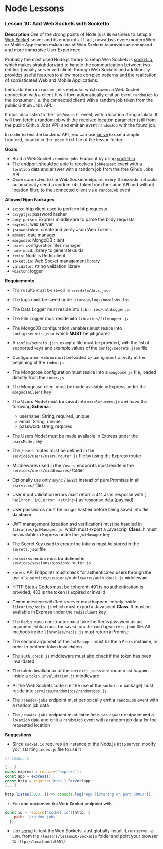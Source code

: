 # Node Lessons

### Lesson 10: Add Web Sockets with SocketIo

**Description**
One of the strong points of Node.js is its easiness to setup a [Web Socket](https://en.wikipedia.org/wiki/WebSocket) server and its endpoints.
If fact, nowadays every modern Web or Mobile Application makes use of Web Sockets to provide an ehnanced and more immersive User Experience.

Probably the most used Node.js library to setup Web Sockets is [socket.io](https://github.com/socketio/socket.io), which makes straightforward to handle the communication between two entities (usually server and client) through Web Sockets and additionally provides useful features to allow more complex patterns and the realization of sophisticated Web and Mobile Applications.

Let's add then a `/random-jobs` endpoint which opens a Web Socket connection with a client.
It will then automatically emit an event `randomJob` to the consumer (i.e. the connected client) with a random job taken from the public Github Jobs API.

It must also listen to the `'jobRequest'` event, with a location string as data.
It will then fetch a random job with the received location parameter (still from the public Github Jobs API) and emit an event `randomJob` with the found job.

In order to test the backend API, you can use [serve](https://github.com/zeit/serve) to use a simple frontend, located in the `index.html` file of the lesson folder.

**Goals**
- Build a Web Socket `/random-jobs` Endpoint by using [socket.io](https://socket.io/)
- The endpont should be able to receive a `jobRequest` event with a `location` data and answer with a random job from the free Gihub Jobs API
- Once connected to the Web Socket endpoint, every 3 seconds it should automatically send a random job, taken from the same API and without location filter, to the connected client via a `randomJob` event

**Allowed Npm Packages**
- `axios`: http client used to perform http requests
- `bcryptjs`: password hasher
- `body-parser`: Express middleware to parse the body requests
- `express`: web server
- `jsonwebtoken`: create and verify Json Web Tokens
- `moment`: date manager
- `mongoose`: MongoDB client
- `nconf`: configuration files manager
- `node-uuid`: library to generate uuids
- `redis`: Node.js Redis client
- `socket.io`: Web Socket management library
- `validator`: string validation library
- `winston`: logger

**Requirements**
- The results must be saved in `userdata/data.json`
- The logs must be saved under `storage/logs/nodeJobs.log`
- The Data Logger must reside into `libraries/dataLogger.js`
- The File Logger must reside into `libraries/fileLogger.js`
- The MongoDB configuration variables must reside into `config/secrets.json`, which **MUST** be gitignored
- A `config/secrets.json.example` file must be provided, with the list of supported keys and example values of the `config/secrets.json` file
- Configuration values must be loaded by using `nconf` directly at the beginning of the `index.js`
- The Mongoose configuration must reside into a `mongoose.js` file, loaded directly from the `index.js`
- The Mongoose client must be made available in Express under the `mongooseClient` key
- The Users Model must be saved into `models/users.js` and have the following __Schema__ :

  - username: String, required, unique
  - email: String, unique
  - password: string, required

- The Users Model must be made available in Express under the `usersModel` key
- The `/users` routes must be defined in the `services/users/users.router.js` file by using the Express router
- Middlewares used in the `/users` endpoints must reside in the `services/users/middlewares/` folder
- Optionally use only `async` / `await` instead of pure Promises in all `/services/` files
- User input validation errors must return a `422` Json response with `{ hasError: 1/0`, `error: <string>`} as response data (payload)
- User passwords must be `bcrypt` hashed before being saved into the database
- JWT management (creation and verification) must be handled in `libraries/jwtManager.js`, which must export a Javascript **Class**. It must be available in Express under the `jwtManager` key
- The Secret Key used to create the tokens must be stored in the `secrets.json` file
- `/sessions` routes must be defined in `services/sessions/sessions.router.js`
- `/users` API Endpoints must check for authenticated users through the use of a `services/sessions/middlewares/auth.check.js` middleware
- HTTP Status Codes must be coherent: 401 is no authentication is provided, 403 is the token is expired or invalid
- Communication with Redis server must happen entirely inside `libraries/redis.js` which must export a Javascript **Class**. It must be available in Express under the `redisClient` key
- The `Redis` class constructor must take the Redis password as an argument, which must be saved into the `config/secrets.json` file. All methods inside `libraries/redis.js` must return a Promise
- The second argument of the `JwtManager` must be the a `Redis` instance, in order to perform token invalidation
- The `auth.check.js` middleware must also check if the token has been invalidated
- The token invalidation of the `(DELETE) /sessions` route must happen inside a `token.invalidation.js` middleware
- All the Web Sockets code (i.e. the use of the `socket.io` package) must reside into `services/randomjobs/randomjobs.js`
- The `/random-jobs` endpoint must periodically emit a `randomJob` event with a random job data
- The `/random-jobs` endpoint must listen for a `jobRequest` endpoint and a `location` data and emit a `randomJob` event with a random job data for the requested location

**Suggestions**
- Since `socket.io` requires an instance of the Node.js `http` server, modify your starting `index.js` file to use it

```js
// index.js

[...]
const express = require('express');
const app = express();
const http = require('http').Server(app);
[...]

http.listen(3000, () => console.log('App listening on port 3000!'));
```

- You can customize the Web Socket endpoint with

```js
const io = require('socket.io')(http, {
    path: '/random-jobs'
  });
```

- Use [serve](https://github.com/zeit/serve) to test the Web Sockets. Just globally install it, run `serve -p 5001` from the `/lessons/lesson10-SocketIo` folder and point your browser to `http://localhost:5001/`
